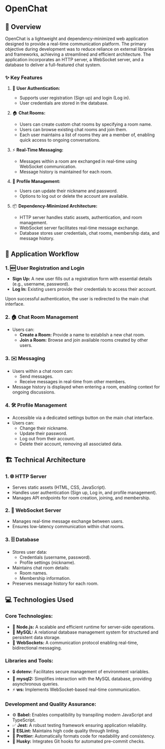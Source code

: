 # OpenChat

## 📖 Overview

OpenChat is a lightweight and dependency-minimized web application designed to provide a real-time communication platform. The primary objective during development was to reduce reliance on external libraries and frameworks, achieving a streamlined and efficient architecture. The application incorporates an HTTP server, a WebSocket server, and a database to deliver a full-featured chat system.

### ✨ Key Features

1. 🔐 **User Authentication:**
   - Supports user registration (Sign up) and login (Log in).
   - User credentials are stored in the database.

2. 🏠 **Chat Rooms:**
   - Users can create custom chat rooms by specifying a room name.
   - Users can browse existing chat rooms and join them.
   - Each user maintains a list of rooms they are a member of, enabling quick access to ongoing conversations.

3. ⚡ **Real-Time Messaging:**
   - Messages within a room are exchanged in real-time using WebSocket communication.
   - Message history is maintained for each room.

4. 👤 **Profile Management:**
   - Users can update their nickname and password.
   - Options to log out or delete the account are available.

5. 📦 **Dependency-Minimized Architecture:**
   - HTTP server handles static assets, authentication, and room management.
   - WebSocket server facilitates real-time message exchange.
   - Database stores user credentials, chat rooms, membership data, and message history.

## 🔄 Application Workflow

### 1. 🆕 **User Registration and Login**

- **Sign Up:** A new user fills out a registration form with essential details (e.g., username, password).
- **Log In:** Existing users provide their credentials to access their account.

Upon successful authentication, the user is redirected to the main chat interface.

### 2. 🏠 **Chat Room Management**

- Users can:
  - **Create a Room:** Provide a name to establish a new chat room.
  - **Join a Room:** Browse and join available rooms created by other users.

### 3. ✉️ **Messaging**

- Users within a chat room can:
  - Send messages.
  - Receive messages in real-time from other members.
- Message history is displayed when entering a room, enabling context for ongoing discussions.

### 4. 🛠️ **Profile Management**

- Accessible via a dedicated settings button on the main chat interface.
- Users can:
  - Change their nickname.
  - Update their password.
  - Log out from their account.
  - Delete their account, removing all associated data.

## 🏗️ Technical Architecture

### 1. 🌐 **HTTP Server**

- Serves static assets (HTML, CSS, JavaScript).
- Handles user authentication (Sign up, Log in, and profile management).
- Manages API endpoints for room creation, joining, and membership.

### 2. 🔄 **WebSocket Server**

- Manages real-time message exchange between users.
- Ensures low-latency communication within chat rooms.

### 3. 🗄️ **Database**

- Stores user data:
  - Credentials (username, password).
  - Profile settings (nickname).
- Maintains chat room details:
  - Room names.
  - Membership information.
- Preserves message history for each room.

## 💻 Technologies Used

### Core Technologies:

- 🚀 **Node.js:** A scalable and efficient runtime for server-side operations.
- 💾 **MySQL:** A relational database management system for structured and persistent data storage.
- 📡 **WebSockets:** A communication protocol enabling real-time, bidirectional messaging.

### Libraries and Tools:

- 🔒 **dotenv:** Facilitates secure management of environment variables.
- 📂 **mysql2:** Simplifies interaction with the MySQL database, providing asynchronous queries.
- ⚡ **ws:** Implements WebSocket-based real-time communication.

### Development and Quality Assurance:

- ⚙️ **Babel:** Enables compatibility by transpiling modern JavaScript and TypeScript.
- ✅ **Jest:** A robust testing framework ensuring application reliability.
- 📏 **ESLint:** Maintains high code quality through linting.
- 🎨 **Prettier:** Automatically formats code for readability and consistency.
- 🐶 **Husky:** Integrates Git hooks for automated pre-commit checks.
